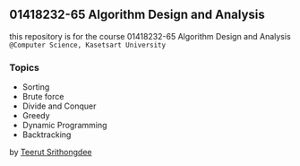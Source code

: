 ## 01418232-65 Algorithm Design and Analysis
this repository is for the course 01418232-65 Algorithm Design and Analysis
`@Computer Science, Kasetsart University`

### Topics
- Sorting
- Brute force
- Divide and Conquer
- Greedy
- Dynamic Programming
- Backtracking

by [Teerut Srithongdee](https://github.com/Teerut26)